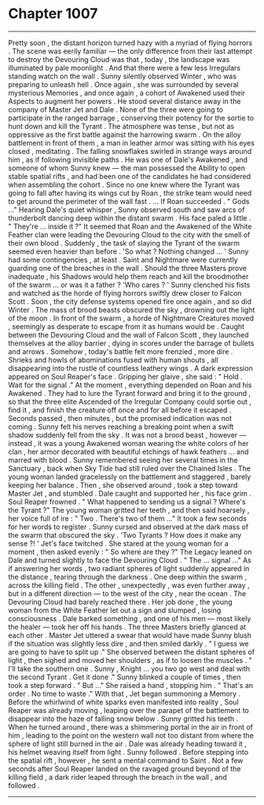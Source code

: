 
# Chapter 1007


---

Pretty soon , the distant horizon turned hazy with a myriad of flying horrors . The scene was eerily familiar — the only difference from their last attempt to destroy the Devouring Cloud was that , today , the landscape was illuminated by pale moonlight .
And that there were a few less Irregulars standing watch on the wall .
Sunny silently observed Winter , who was preparing to unleash hell . Once again , she was surrounded by several mysterious Memories , and once again , a cohort of Awakened used their Aspects to augment her powers .
He stood several distance away in the company of Master Jet and Dale . None of the three were going to participate in the ranged barrage , conserving their potency for the sortie to hunt down and kill the Tyrant . The atmosphere was tense , but not as oppressive as the first battle against the harrowing swarm .
On the alloy battlement in front of them , a man in leather armor was sitting with his eyes closed , meditating . The falling snowflakes swirled in strange ways around him , as if following invisible paths .
He was one of Dale's Awakened , and someone of whom Sunny knew — the man possessed the Ability to open stable spatial rifts , and had been one of the candidates he had considered when assembling the cohort . Since no one knew where the Tyrant was going to fall after having its wings cut by Roan , the strike team would need to get around the perimeter of the wall fast .
... If Roan succeeded .
" Gods ..."
Hearing Dale's quiet whisper , Sunny observed south and saw arcs of thunderbolt dancing deep within the distant swarm . His face paled a little .
" They're ... inside it ?"
It seemed that Roan and the Awakened of the White Feather clan were leading the Devouring Cloud to the city with the smell of their own blood .
Suddenly , the task of slaying the Tyrant of the swarm seemed even heavier than before .
'So what ? Nothing changed ... '
Sunny had some contingencies , at least . Saint and Nightmare were currently guarding one of the breaches in the wall . Should the three Masters prove inadequate , his Shadows would help them reach and kill the broodmother of the swarm ... or was it a father ?
'Who cares ? '
Sunny clenched his fists and watched as the horde of flying horrors swiftly drew closer to Falcon Scott . Soon , the city defense systems opened fire once again , and so did Winter .
The mass of brood beasts obscured the sky , drowning out the light of the moon . In front of the swarm , a horde of Nightmare Creatures moved , seemingly as desperate to escape from it as humans would be . Caught between the Devouring Cloud and the wall of Falcon Scott , they launched themselves at the alloy barrier , dying in scores under the barrage of bullets and arrows .
Somehow , today's battle felt more frenzied , more dire . Shrieks and howls of abominations fused with human shouts , all disappearing into the rustle of countless leathery wings .
A dark expression appeared on Soul Reaper's face . Gripping her glaive , she said :
" Hold . Wait for the signal ."
At the moment , everything depended on Roan and his Awakened . They had to lure the Tyrant forward and bring it to the ground , so that the three elite Ascended of the Irregular Company could sortie out , find it , and finish the creature off once and for all before it escaped .
Seconds passed , then minutes , but the promised indication was not coming .
Sunny felt his nerves reaching a breaking point when a swift shadow suddenly fell from the sky . It was not a brood beast , however — instead , it was a young Awakened woman wearing the white colors of her clan , her armor decorated with beautiful etchings of hawk feathers ... and marred with blood .
Sunny remembered seeing her several times in the Sanctuary , back when Sky Tide had still ruled over the Chained Isles .
The young woman landed gracelessly on the battlement and staggered , barely keeping her balance . Then , she observed around , took a step toward Master Jet , and stumbled . Dale caught and supported her , his face grim .
Soul Reaper frowned .
" What happened to sending us a signal ? Where's the Tyrant ?"
The young woman gritted her teeth , and then said hoarsely , her voice full of ire :
" Two . There's two of them ..."
It took a few seconds for her words to register . Sunny cursed and observed at the dark mass of the swarm that obscured the sky .
'Two Tyrants ? How does it make any sense ?! '
Jet's face twitched . She stared at the young woman for a moment , then asked evenly :
" So where are they ?"
The Legacy leaned on Dale and turned slightly to face the Devouring Cloud .
" The ... signal ..."
As if answering her words , two radiant spheres of light suddenly appeared in the distance , tearing through the darkness . One deep within the swarm , across the killing field . The other , unexpectedly , was even further away , but in a different direction — to the west of the city , near the ocean . The Devouring Cloud had barely reached there .
Her job done , the young woman from the White Feather let out a sign and slumped , losing consciousness . Dale barked something , and one of his men — most likely the healer — took her off his hands .
The three Masters briefly glanced at each other .
Master Jet uttered a swear that would have made Sunny blush if the situation was slightly less dire , and then smiled darkly .
" I guess we are going to have to split up ."
She observed between the distant spheres of light , then sighed and moved her shoulders , as if to loosen the muscles .
" I'll take the southern one . Sunny , Knight ... you two go west and deal with the second Tyrant . Get it done ."
Sunny blinked a couple of times , then took a step forward .
" But ..."
She raised a hand , stopping him .
" That's an order . No time to waste ."
With that , Jet began summoning a Memory . Before the whirlwind of white sparks even manifested into reality , Soul Reaper was already moving , leaping over the parapet of the battlement to disappear into the haze of falling snow below .
Sunny gritted his teeth .
When he turned around , there was a shimmering portal in the air in front of him , leading to the point on the western wall not too distant from where the sphere of light still burned in the air . Dale was already heading toward it , his helmet weaving itself from light .
Sunny followed .
Before stepping into the spatial rift , however , he sent a mental command to Saint .
Not a few seconds after Soul Reaper landed on the ravaged ground beyond of the killing field , a dark rider leaped through the breach in the wall , and followed .

---

